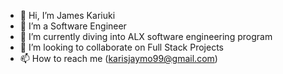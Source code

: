 - 👋 Hi, I’m James Kariuki
- 👀 I’m a Software Engineer
- 🌱 I’m currently diving into ALX software engineering program
- 💞️ I’m looking to collaborate on Full Stack Projects
- 📫 How to reach me (karisjaymo99@gmail.com)

<!---
jaymo99/jaymo99 is a ✨ special ✨ repository because its `README.md` (this file) appears on your GitHub profile.
You can click the Preview link to take a look at your changes.
--->
